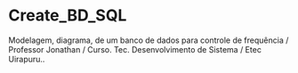 # Create_BD_SQL
Modelagem, diagrama, de um banco de dados para controle de frequência / Professor Jonathan / Curso. Tec. Desenvolvimento de Sistema / Etec Uirapuru..
